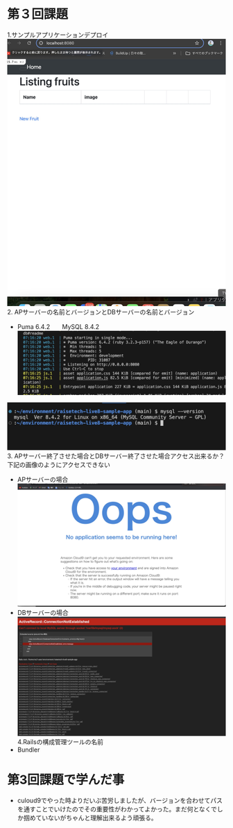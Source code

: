 # 第３回課題
1.サンプルアプリケーションデプロイ
![deploy](screenshots/deploy.jpg)
2. APサーバーの名前とバージョンとDBサーバーの名前とバージョン
- Puma 6.4.2　　MySQL 8.4.2
![APserber_name_version](screenshots/img/APserber_name_version.jpg)

![DBserber_name_version](screenshots/img/DBserber_name_version.jpg)
3. APサーバー終了させた場合とDBサーバー終了させた場合アクセス出来るか？
 下記の画像のようにアクセスできない
- APサーバーの場合
![APserber_stop](screenshots/img/APserber_stop.jpg)
- DBサーバーの場合
![DBserber_stop](screenshots/img/DBserber_stop.jpg)
4.Railsの構成管理ツールの名前
- Bundler
# 第3回課題で学んだ事
- culoud9でやった時よりだいぶ苦労しましたが、バージョンを合わせてパスを通すことでいけたのでその重要性がわかってよかった。まだ何となくでしか掴めていないがちゃんと理解出来るよう頑張る。
